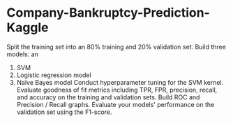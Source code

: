 # Company-Bankruptcy-Prediction-Kaggle

Split the training set into an 80% training and 20% validation set. 
Build three models: an 
  1. SVM
  2. Logistic regression model
  3. Naïve Bayes model
Conduct hyperparameter tuning for the SVM kernel. Evaluate goodness of fit metrics including TPR, FPR, precision, recall, and accuracy on the training and validation sets. Build ROC and Precision / Recall graphs. Evaluate your models' performance on the validation set using the F1-score.  
